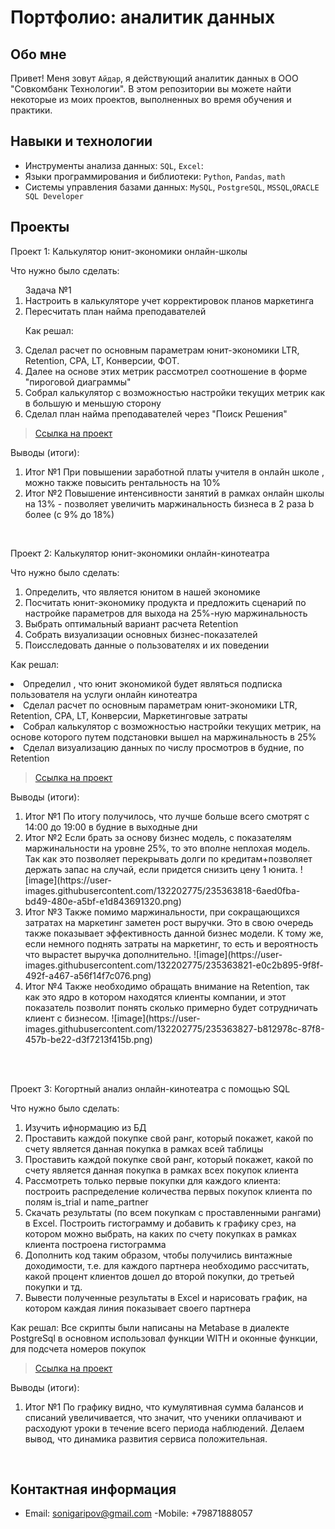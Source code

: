 # Портфолио: аналитик данных

## Обо мне 

Привет! Меня зовут ``Айдар``, я действующий  аналитик данных в ООО "Совкомбанк Технологии". 
В этом репозитории вы можете найти некоторые из моих проектов, выполненных во время обучения и практики.
<br>

## Навыки и технологии
- Инструменты анализа данных: ``SQL``, ``Excel``: 
- Языки программирования и библиотеки: ``Python``, ``Pandas``, ``math`` 
- Системы управления базами данных: ``MySQL``, ``PostgreSQL``, ``MSSQL``,``ORACLE SQL Developer``



## Проекты
<p> Проект 1: Калькулятор юнит-экономики онлайн-школы</p>
<p>Что нужно было сделать:<p>
<ol>
  Задача №1
  <li>Настроить в калькуляторе учет корректировок планов маркетинга</li>
  <li>Пересчитать план найма преподавателей</li>
 

<p>Как решал: 
   <li>Сделал расчет по основным параметрам юнит-экономики LTR, Retention, CPA, LT, Конверсии, ФОТ. </li>
   <li>Далее на основе этих метрик рассмотрел соотношение в форме "пироговой диаграммы"</li>
   <li>Собрал калькулятор с возможностью настройки текущих метрик как в большую и меньшую сторону</li>
    <li>Сделал план найма преподавателей через "Поиск Решения"</li>   
  </ol>


> <a href="https://github.com/GaryMHP/README1.md./blob/main/%D0%94%D0%BE%D0%BC%D0%B0%D1%88%D0%BD%D1%8F%D1%8F_%D1%80%D0%B0%D0%B1%D0%BE%D1%82%D0%B0_%D0%A1%D0%B1%D0%BE%D1%80%D0%BA%D0%B0_%D0%BA%D0%B0%D0%BB%D1%8C%D0%BA%D1%83%D0%BB%D1%8F%D1%82%D0%BE%D1%80%D0%B0_%D1%8E%D0%BD%D0%B8%D1%82_%D1%8D%D0%BA%D0%BE%D0%BD%D0%BE%D0%BC%D0%B8%D0%BA%D0%B8.xlsx    ">Ссылка на проект</a>
  

<p>Выводы (итоги):<p>
<ol>
  <li>Итог №1   При повышении заработной платы учителя в онлайн школе , можно также повысить рентальность на 10%</li>
  <li>Итог №2    Повышение интенсивности занятий в рамках онлайн школы на 13%  - позволяет увеличить маржинальность бизнеса в 2 раза b более (с 9% до 18%) </li>
</ol>
<br> 

<p> Проект 2: Калькулятор юнит-экономики онлайн-кинотеатра</p>
<p>Что нужно было сделать:<p>
<ol>
  <li>Определить, что является юнитом в нашей экономике</li>
  <li>Посчитать юнит-экономику продукта и предложить сценарий по настройке параметров для выхода на 25%-ную маржинальность</li>
  <li>Выбрать оптимальный вариант расчета Retention</li>
  <li>Собрать визуализации основных бизнес-показателей</li>
  <li>Поисследовать данные о пользователях и их поведении</li>
</ol>
<p>Как решал: 
   <li> Определил , что юнит экономикой будет являться подписка пользователя на услуги онлайн кинотеатра </li>
   <li>  Сделал расчет по основным параметрам юнит-экономики LTR, Retention, CPA, LT, Конверсии, Маркетинговые затраты</li>
   <li>Собрал калькулятор с возможностью настройки текущих метрик, на основе которого путем подстановки вышел на маржинальность в 25%</li>
    <li>Сделал визуализацию данных по числу просмотров в будние, по Retention </li>   
  </ol>



> <a href="https://drive.google.com/file/d/1O4XEaPPfV8HD9F8ISifYO-buq840yVLW/view">Ссылка на проект</a>

 
<p>Выводы (итоги):<p>
<ol>
  <li>Итог №1 По итогу получилось, что лучше больше всего смотрят с 14:00 до 19:00 в будние в выходные дни </li>
  <li>Итог №2 Если брать за основу бизнес модель, с показателям маржинальности на уровне 25%, то это вполне неплохая модель. Так как это позволяет перекрывать долги по кредитам+позволяет держать запас на случай, если придется снизить цену 1 юнита. 
![image](https://user-images.githubusercontent.com/132202775/235363818-6aed0fba-bd49-480e-a5bf-e1d843691320.png)
 </li>
  <li>Итог №3 Также помимо маржинальности, при сокращающихся затратах на маркетинг заметен рост выручки. Это в свою очередь также показывает эффективность данной бизнес модели. К тому же, если немного поднять затраты на маркетинг, то есть и вероятность что вырастет выручка дополнительно.
![image](https://user-images.githubusercontent.com/132202775/235363821-e0c2b895-9f8f-492f-a467-a56f14f7c076.png)
 </li>
  <li>Итог №4  Также необходимо обращать внимание на Retention, так как это ядро в котором находятся клиенты компании, и этот показатель позволит понять сколько примерно будет сотрудничать клиент с бизнесом.  
![image](https://user-images.githubusercontent.com/132202775/235363827-b812978c-87f8-457b-be22-d3f7213f415b.png)
 </li>
</ol>
<br> 

<br> 
<p> Проект 3: Когортный анализ онлайн-кинотеатра с помощью SQL</p>
<p>Что нужно было сделать:<p>
<ol>
  <li>Изучить ифнормацию из БД</li>
  <li>Проставить каждой покупке свой ранг, который покажет, какой по счету является данная покупка в рамках всей таблицы</li>
  <li>Проставить каждой покупке свой ранг, который покажет, какой по счету является данная покупка в рамках всех покупок клиента</li>
  <li>Рассмотреть только первые покупки для каждого клиента: построить распределение количества первых покупок клиента по полям is_trial и name_partner </li>
  <li>Скачать результаты (по всем покупкам с проставленными рангами) в Excel. Построить гистограмму и добавить к графику срез, на котором можно выбрать, на каких по счету покупках в рамках клиента построена гистограмма</li>
  <li>Дополнить код таким образом, чтобы получились винтажные доходимости, т.е. для каждого партнера необходимо рассчитать, какой процент клиентов дошел до второй покупки, до третьей покупки и тд.</li>
  <li>Вывести полученные результаты в Excel и нарисовать график, на котором каждая линия показывает своего партнера</li>
</ol>

<p>Как решал: Все скрипты были написаны на Metabase в диалекте PostgreSql в основном использовал функции WITH и оконные функции, для подсчета номеров покупок <p>
  
> <a href="https://drive.google.com/drive/folders/1wdD-mfSeIsHWgrMLJz8Tv_ClAuP_EAOQ?usp=sharing](https://drive.google.com/drive/folders/1CVUz_CBS-yH6S5rT302t2m2iNVWzNA0Q">Ссылка на проект</a>

  <p>Выводы (итоги):<p>
<ol>
  <li>Итог №1 По графику видно, что кумулятивная сумма балансов и списаний увеличивается, что значит, что ученики оплачивают и расходуют уроки в течение всего периода наблюдений. Делаем вывод, что динамика развития сервиса положительная.</li>
</ol>

<br> 

## Контактная информация
- Email: sonigaripov@gmail.com
-Mobile: +79871888057
